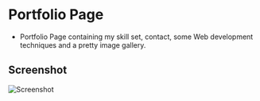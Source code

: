 # Portfolio Page
* Portfolio Page containing my skill set, contact, some Web development techniques and a pretty image gallery.

## Screenshot

![Screenshot](screenshot.png)
